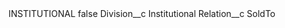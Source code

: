 <?xml version="1.0" encoding="UTF-8"?>
<CustomMetadata xmlns="http://soap.sforce.com/2006/04/metadata" xmlns:xsi="http://www.w3.org/2001/XMLSchema-instance" xmlns:xsd="http://www.w3.org/2001/XMLSchema">
    <label>INSTITUTIONAL</label>
    <protected>false</protected>
    <values>
        <field>Division__c</field>
        <value xsi:type="xsd:string">Institutional</value>
    </values>
    <values>
        <field>Relation__c</field>
        <value xsi:type="xsd:string">SoldTo</value>
    </values>
</CustomMetadata>
